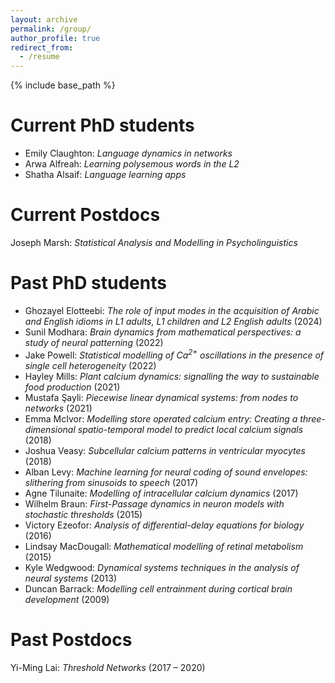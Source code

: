 ```yaml
---
layout: archive
permalink: /group/
author_profile: true
redirect_from:
  - /resume
---
```


{% include base_path %}

Current PhD students
======
* Emily Claughton: *Language dynamics in networks*
* Arwa Alfreah: *Learning polysemous words in the L2*
* Shatha Alsaif: *Language learning apps*

Current Postdocs
======
Joseph Marsh: *Statistical Analysis and Modelling in Psycholinguistics*


Past PhD students
======
* Ghozayel Elotteebi: *The role of input modes in the acquisition of Arabic and English idioms in L1 adults, L1 children and L2 English adults* (2024)
* Sunil Modhara: *Brain dynamics from mathematical perspectives: a study of neural patterning* (2022)
* Jake Powell: *Statistical modelling of Ca<sup>2+</sup> oscillations in the presence of single cell heterogeneity* (2022)
* Hayley Mills: *Plant calcium dynamics: signalling the way to sustainable food production* (2021)
* Mustafa Şayli: *Piecewise linear dynamical systems: from nodes to networks* (2021)
* Emma McIvor: *Modelling store operated calcium entry: Creating a three- dimensional spatio-temporal model to predict local calcium signals* (2018)
* Joshua Veasy: *Subcellular calcium patterns in ventricular myocytes* (2018)
* Alban Levy: *Machine learning for neural coding of sound envelopes: slithering from sinusoids to speech* (2017)
* Agne Tilunaite: *Modelling of intracellular calcium dynamics* (2017)
* Wilhelm Braun: *First-Passage dynamics in neuron models with stochastic thresholds* (2015)
* Victory Ezeofor: *Analysis of differential-delay equations for biology* (2016)
* Lindsay MacDougall: *Mathematical modelling of retinal metabolism* (2015)
* Kyle Wedgwood: *Dynamical systems techniques in the analysis of neural systems* (2013)
* Duncan Barrack: *Modelling cell entrainment during cortical brain development* (2009)

Past Postdocs
======

Yi-Ming Lai: *Threshold Networks* (2017 – 2020)